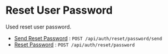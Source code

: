 # Reset User Password

Used reset user password.

* [Send Reset Password](send.md) : `POST /api/auth/reset/password/send`
* [Reset Password](reset.md) : `POST /api/auth/reset/password`
